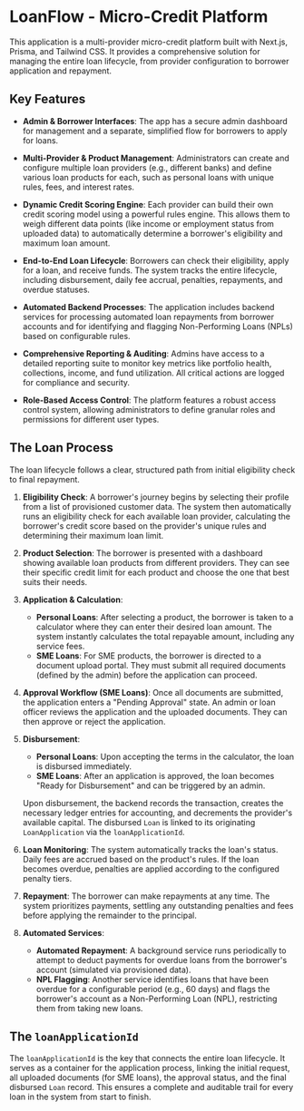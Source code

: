 
# LoanFlow - Micro-Credit Platform

This application is a multi-provider micro-credit platform built with Next.js, Prisma, and Tailwind CSS. It provides a comprehensive solution for managing the entire loan lifecycle, from provider configuration to borrower application and repayment.

## Key Features

*   **Admin & Borrower Interfaces**: The app has a secure admin dashboard for management and a separate, simplified flow for borrowers to apply for loans.

*   **Multi-Provider & Product Management**: Administrators can create and configure multiple loan providers (e.g., different banks) and define various loan products for each, such as personal loans with unique rules, fees, and interest rates.

*   **Dynamic Credit Scoring Engine**: Each provider can build their own credit scoring model using a powerful rules engine. This allows them to weigh different data points (like income or employment status from uploaded data) to automatically determine a borrower's eligibility and maximum loan amount.

*   **End-to-End Loan Lifecycle**: Borrowers can check their eligibility, apply for a loan, and receive funds. The system tracks the entire lifecycle, including disbursement, daily fee accrual, penalties, repayments, and overdue statuses.

*   **Automated Backend Processes**: The application includes backend services for processing automated loan repayments from borrower accounts and for identifying and flagging Non-Performing Loans (NPLs) based on configurable rules.

*   **Comprehensive Reporting & Auditing**: Admins have access to a detailed reporting suite to monitor key metrics like portfolio health, collections, income, and fund utilization. All critical actions are logged for compliance and security.

*   **Role-Based Access Control**: The platform features a robust access control system, allowing administrators to define granular roles and permissions for different user types.

## The Loan Process

The loan lifecycle follows a clear, structured path from initial eligibility check to final repayment.

1.  **Eligibility Check**: A borrower's journey begins by selecting their profile from a list of provisioned customer data. The system then automatically runs an eligibility check for each available loan provider, calculating the borrower's credit score based on the provider's unique rules and determining their maximum loan limit.

2.  **Product Selection**: The borrower is presented with a dashboard showing available loan products from different providers. They can see their specific credit limit for each product and choose the one that best suits their needs.

3.  **Application & Calculation**:
    *   **Personal Loans**: After selecting a product, the borrower is taken to a calculator where they can enter their desired loan amount. The system instantly calculates the total repayable amount, including any service fees.
    *   **SME Loans**: For SME products, the borrower is directed to a document upload portal. They must submit all required documents (defined by the admin) before the application can proceed.

4.  **Approval Workflow (SME Loans)**: Once all documents are submitted, the application enters a "Pending Approval" state. An admin or loan officer reviews the application and the uploaded documents. They can then approve or reject the application.

5.  **Disbursement**:
    *   **Personal Loans**: Upon accepting the terms in the calculator, the loan is disbursed immediately.
    *   **SME Loans**: After an application is approved, the loan becomes "Ready for Disbursement" and can be triggered by an admin.
    
    Upon disbursement, the backend records the transaction, creates the necessary ledger entries for accounting, and decrements the provider's available capital. The disbursed `Loan` is linked to its originating `LoanApplication` via the `loanApplicationId`.

6.  **Loan Monitoring**: The system automatically tracks the loan's status. Daily fees are accrued based on the product's rules. If the loan becomes overdue, penalties are applied according to the configured penalty tiers.

7.  **Repayment**: The borrower can make repayments at any time. The system prioritizes payments, settling any outstanding penalties and fees before applying the remainder to the principal.

8.  **Automated Services**:
    *   **Automated Repayment**: A background service runs periodically to attempt to deduct payments for overdue loans from the borrower's account (simulated via provisioned data).
    *   **NPL Flagging**: Another service identifies loans that have been overdue for a configurable period (e.g., 60 days) and flags the borrower's account as a Non-Performing Loan (NPL), restricting them from taking new loans.

## The `loanApplicationId`

The `loanApplicationId` is the key that connects the entire loan lifecycle. It serves as a container for the application process, linking the initial request, all uploaded documents (for SME loans), the approval status, and the final disbursed `Loan` record. This ensures a complete and auditable trail for every loan in the system from start to finish.
